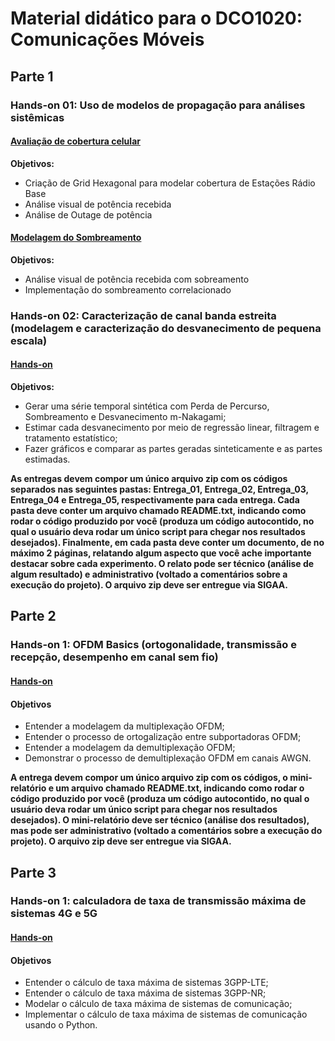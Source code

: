 # Material didático para o DCO1020: Comunicações Móveis

## Parte 1

### Hands-on 01: Uso de modelos de propagação para análises sistêmicas

#### [Avaliação de cobertura celular](http://nbviewer.jupyter.org/github/vicentesousa/DCO2010_ComMoveis/blob/master/h01_parte01.ipynb)
**Objetivos:**
- Criação de Grid Hexagonal para modelar cobertura de Estações Rádio Base
- Análise visual de potência recebida 
- Análise de Outage de potência

#### [Modelagem do Sombreamento](http://nbviewer.jupyter.org/github/vicentesousa/DCO2010_ComMoveis/blob/master/h01_parte02.ipynb)
**Objetivos:**
- Análise visual de potência recebida com sobreamento
- Implementação do sombreamento correlacionado 

### Hands-on 02: Caracterização de canal banda estreita (modelagem e caracterização do desvanecimento de pequena escala)

#### [Hands-on](http://nbviewer.jupyter.org/github/vicentesousa/DCO2010_ComMoveis/blob/master/h01_parte_03.ipynb)
**Objetivos:**
- Gerar uma série temporal sintética com Perda de Percurso, Sombreamento e Desvanecimento m-Nakagami;
- Estimar cada desvanecimento por meio de regressão linear, filtragem e tratamento estatístico;
- Fazer gráficos e comparar as partes geradas sinteticamente e as partes estimadas.

**As entregas devem compor um único arquivo zip com os códigos separados nas seguintes pastas: Entrega_01, Entrega_02, Entrega_03, Entrega_04 e Entrega_05, respectivamente para cada entrega. Cada pasta deve conter um arquivo chamado README.txt, indicando como rodar o código produzido por você (produza um código autocontido, no qual o usuário deva rodar um único script para chegar nos resultados desejados). Finalmente, em cada pasta deve conter um documento, de no máximo 2 páginas, relatando algum aspecto que você ache importante destacar sobre cada experimento. O relato pode ser técnico (análise de algum resultado) e administrativo (voltado a comentários sobre a execução do projeto). O arquivo zip deve ser entregue via SIGAA.**

## Parte 2

### Hands-on 1: OFDM Basics (ortogonalidade, transmissão e recepção, desempenho em canal sem fio)
#### [Hands-on](http://nbviewer.jupyter.org/github/vicentesousa/DCO2010_ComMoveis/blob/master/h02.ipynb)
#### Objetivos
- Entender a modelagem da multiplexação OFDM;
- Entender o processo de ortogalização entre subportadoras OFDM;
- Entender a modelagem da demultiplexação OFDM;
- Demonstrar o processo de demultiplexação OFDM em canais AWGN.

**A entrega devem compor um único arquivo zip com os códigos, o mini-relatório e um arquivo chamado README.txt, indicando como rodar o código produzido por você (produza um código autocontido, no qual o usuário deva rodar um único script para chegar nos resultados desejados). O mini-relatório deve ser técnico (análise dos resultados), mas pode ser administrativo (voltado a comentários sobre a execução do projeto). O arquivo zip deve ser entregue via SIGAA.**


## Parte 3

### Hands-on 1: calculadora de taxa de transmissão máxima de sistemas 4G e 5G
#### [Hands-on](http://nbviewer.jupyter.org/github/vicentesousa/DCO2010_ComMoveis/blob/master/hX.ipynb)
#### Objetivos
- Entender o cálculo de taxa máxima de sistemas 3GPP-LTE;
- Entender o cálculo de taxa máxima de sistemas 3GPP-NR;
- Modelar o cálculo de taxa máxima de sistemas de comunicação;
- Implementar o cálculo de taxa máxima de sistemas de comunicação usando o Python.




<!--


# UNIDADE II


-->

